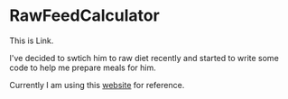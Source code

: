 # RawFeedCalculator
This is Link.

I've decided to swtich him to raw diet recently and started to write some code to help me prepare meals for him. 

Currently I am using this [website](https://perfectlyrawsome.com) for reference. 
